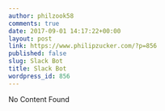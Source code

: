 ```yaml
---
author: philzook58
comments: true
date: 2017-09-01 14:17:22+00:00
layout: post
link: https://www.philipzucker.com/?p=856
published: false
slug: Slack Bot
title: Slack Bot
wordpress_id: 856
---
```


No Content Found
